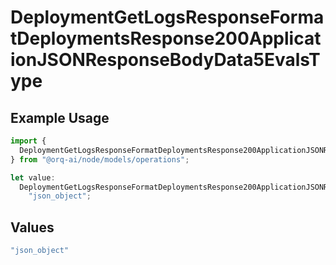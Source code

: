 # DeploymentGetLogsResponseFormatDeploymentsResponse200ApplicationJSONResponseBodyData5EvalsType

## Example Usage

```typescript
import {
  DeploymentGetLogsResponseFormatDeploymentsResponse200ApplicationJSONResponseBodyData5EvalsType,
} from "@orq-ai/node/models/operations";

let value:
  DeploymentGetLogsResponseFormatDeploymentsResponse200ApplicationJSONResponseBodyData5EvalsType =
    "json_object";
```

## Values

```typescript
"json_object"
```